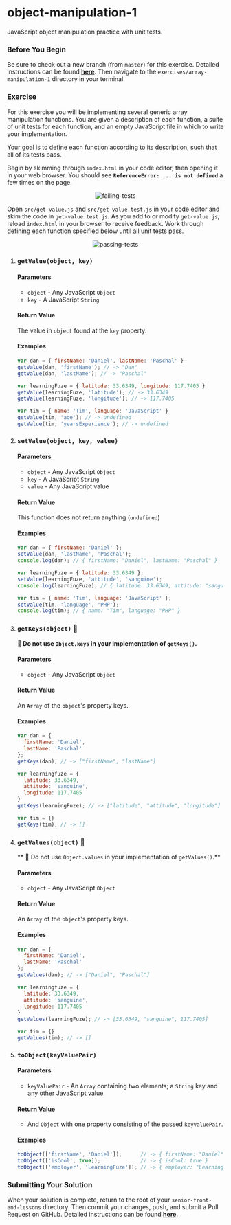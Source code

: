 # object-manipulation-1

JavaScript object manipulation practice with unit tests.

### Before You Begin

Be sure to check out a new branch (from `master`) for this exercise. Detailed instructions can be found [**here**](../../guides/before-each-exercise.md). Then navigate to the `exercises/array-manipulation-1` directory in your terminal.

### Exercise

For this exercise you will be implementing several generic array manipulation functions. You are given a description of each function, a suite of unit tests for each function, and an empty JavaScript file in which to write your implementation.

Your goal is to define each function according to its description, such that all of its tests pass.

Begin by skimming through `index.html` in your code editor, then opening it in your web browser. You should see **`ReferenceError: ... is not defined`** a few times on the page.

<p align="middle">
  <img src="images/failing-tests.png" alt="failing-tests">
</p>

Open `src/get-value.js` and `src/get-value.test.js` in your code editor and skim the code in `get-value.test.js`. As you add to or modify `get-value.js`, reload `index.html` in your browser to receive feedback. Work through defining each function specified below until all unit tests pass.

<p align="middle">
  <img src="images/passing-tests.png" alt="passing-tests">
</p>

1. ### `getValue(object, key)`

    #### Parameters

      - `object` - Any JavaScript `Object`
      - `key` - A JavaScript `String`

    #### Return Value

      The value in `object` found at the `key` property.

    #### Examples

      ```js
      var dan = { firstName: 'Daniel', lastName: 'Paschal' }
      getValue(dan, 'firstName'); // -> "Dan"
      getValue(dan, 'lastName'); // -> "Paschal"

      var learningFuze = { latitude: 33.6349, longitude: 117.7405 }
      getValue(learningFuze, 'latitude'); // -> 33.6349
      getValue(learningFuze, 'longitude'); // -> 117.7405

      var tim = { name: 'Tim', language: 'JavaScript' }
      getValue(tim, 'age'); // -> undefined
      getValue(tim, 'yearsExperience'); // -> undefined
      ```

1. ### `setValue(object, key, value)`

    #### Parameters

      - `object` - Any JavaScript `Object`
      - `key` - A JavaScript `String`
      - `value` - Any JavaScript value

    #### Return Value

      This function does not return anything (`undefined`)

    #### Examples

    ```js
    var dan = { firstName: 'Daniel' };
    setValue(dan, 'lastName', 'Paschal');
    console.log(dan); // { firstName: "Daniel", lastName: "Paschal" }

    var learningFuze = { latitude: 33.6349 };
    setValue(learningFuze, 'attitude', 'sanguine');
    console.log(learningFuze); // { latitude: 33.6349, attitude: "sanguine" }

    var tim = { name: 'Tim', language: 'JavaScript' };
    setValue(tim, 'language', 'PHP');
    console.log(tim); // { name: "Tim", language: "PHP" }
    ```

1. ### `getKeys(object)` 🚨

    **🚨 Do not use `Object.keys` in your implementation of `getKeys()`.**

    #### Parameters

      - `object` - Any JavaScript `Object`

    #### Return Value

      An `Array` of the `object`'s property keys.

    #### Examples

    ```js
    var dan = {
      firstName: 'Daniel',
      lastName: 'Paschal'
    };
    getKeys(dan); // -> ["firstName", "lastName"]

    var learningfuze = {
      latitude: 33.6349,
      attitude: 'sanguine',
      longitude: 117.7405
    }
    getKeys(learningFuze); // -> ["latitude", "attitude", "longitude"]

    var tim = {}
    getKeys(tim); // -> []
    ```

1. ### `getValues(object)` 🚨

    ** 🚨 Do not use `Object.values` in your implementation of `getValues()`.**

    #### Parameters

      - `object` - Any JavaScript `Object`

    #### Return Value

      An `Array` of the `object`'s property keys.

    #### Examples

    ```js
    var dan = {
      firstName: 'Daniel',
      lastName: 'Paschal'
    };
    getValues(dan); // -> ["Daniel", "Paschal"]

    var learningfuze = {
      latitude: 33.6349,
      attitude: 'sanguine',
      longitude: 117.7405
    }
    getValues(learningFuze); // -> [33.6349, "sanguine", 117.7405]

    var tim = {}
    getValues(tim); // -> []
    ```

1. ### `toObject(keyValuePair)`

    #### Parameters

      - `keyValuePair` - An `Array` containing two elements; a `String` key and any other JavaScript value.

    #### Return Value

      - And `Object` with one property consisting of the passed `keyValuePair`.

    #### Examples

    ```js
    toObject(['firstName', 'Daniel']);      // -> { firstName: "Daniel" }
    toObject(['isCool', true]);             // -> { isCool: true }
    toObject(['employer', 'LearningFuze']); // -> { employer: "LearningFuze" }
    ```

### Submitting Your Solution

When your solution is complete, return to the root of your `senior-front-end-lessons` directory. Then commit your changes, push, and submit a Pull Request on GitHub. Detailed instructions can be found [**here**](../../guides/after-each-exercise.md).
